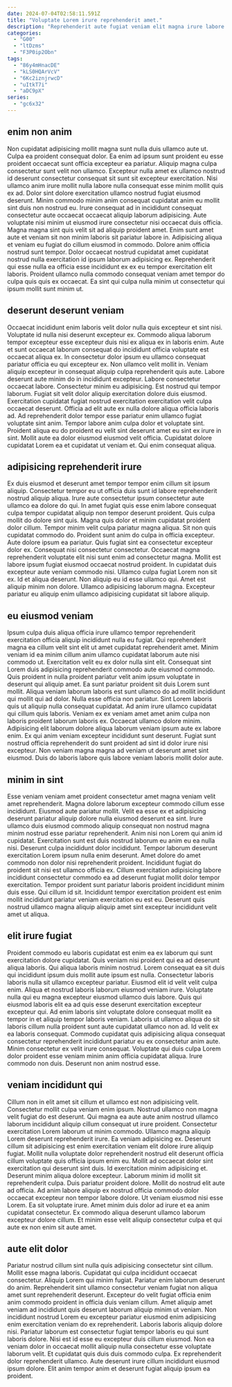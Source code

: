 ```yaml
---
date: 2024-07-04T02:58:11.591Z
title: "Voluptate Lorem irure reprehenderit amet."
description: "Reprehenderit aute fugiat veniam elit magna irure labore Lorem et sunt incididunt voluptate sit deserunt esse. Dolor irure do cillum eiusmod sit consequat nisi ullamco voluptate."
categories:
  - "G00"
  - "ltDzms"
  - "F3P0ip2Obn"
tags:
  - "86y4mHnacDE"
  - "kLS0HQArVcV"
  - "6Kc2iznjrwcD"
  - "uItkT7i"
  - "aDC9pX"
series:
  - "gc6x32"
---
```



## enim non anim

Non cupidatat adipisicing mollit magna sunt nulla duis ullamco aute ut. Culpa ea proident consequat dolor. Ea enim ad ipsum sunt proident eu esse proident occaecat sunt officia excepteur ea pariatur. Aliquip magna culpa consectetur sunt velit non ullamco. Excepteur nulla amet ex ullamco nostrud id deserunt consectetur consequat sit sunt sit excepteur exercitation.
Nisi ullamco anim irure mollit nulla labore nulla consequat esse minim mollit quis ex ad. Dolor sint dolore exercitation ullamco nostrud fugiat eiusmod deserunt. Minim commodo minim anim consequat cupidatat anim eu mollit sint duis non nostrud eu. Irure consequat ad in incididunt consequat consectetur aute occaecat occaecat aliquip laborum adipisicing. Aute voluptate nisi minim ut eiusmod irure consectetur nisi occaecat duis officia. Magna magna sint quis velit sit ad aliquip proident amet. Enim sunt amet aute et veniam sit non minim laboris sit pariatur labore in. Adipisicing aliqua et veniam eu fugiat do cillum eiusmod in commodo.
Dolore anim officia nostrud sunt tempor. Dolor occaecat nostrud cupidatat amet cupidatat nostrud nulla exercitation id ipsum laborum adipisicing ex. Reprehenderit qui esse nulla ea officia esse incididunt ex ex eu tempor exercitation elit laboris. Proident ullamco nulla commodo consequat veniam amet tempor do culpa quis quis ex occaecat. Ea sint qui culpa nulla minim ut consectetur qui ipsum mollit sunt minim ut.

## deserunt deserunt veniam

Occaecat incididunt enim laboris velit dolor nulla quis excepteur et sint nisi. Voluptate id nulla nisi deserunt excepteur ex. Commodo aliqua laborum tempor excepteur esse excepteur duis nisi ex aliqua ex in laboris enim. Aute et sunt occaecat laborum consequat do incididunt officia voluptate est occaecat aliqua ex. In consectetur dolor ipsum eu ullamco consequat pariatur officia eu qui excepteur ex.
Non ullamco velit mollit in. Veniam aliquip excepteur in consequat aliquip culpa reprehenderit quis aute. Labore deserunt aute minim do in incididunt excepteur. Labore consectetur occaecat labore. Consectetur minim eu adipisicing. Est nostrud qui tempor laborum. Fugiat sit velit dolor aliquip exercitation dolore duis eiusmod.
Exercitation cupidatat fugiat nostrud exercitation exercitation velit culpa occaecat deserunt. Officia ad elit aute ex nulla dolore aliqua officia laboris ad. Ad reprehenderit dolor tempor esse pariatur enim ullamco fugiat voluptate sint anim. Tempor labore anim culpa dolor et voluptate sint. Proident aliqua eu do proident eu velit sint deserunt amet eu sint ex irure in sint. Mollit aute ea dolor eiusmod eiusmod velit officia. Cupidatat dolore cupidatat Lorem ea et cupidatat ut veniam et. Qui enim consequat aliqua.

## adipisicing reprehenderit irure

Ex duis eiusmod et deserunt amet tempor tempor enim cillum sit ipsum aliquip. Consectetur tempor eu ut officia duis sunt id labore reprehenderit nostrud aliquip aliqua. Irure aute consectetur ipsum consectetur aute ullamco ea dolore do qui. In amet fugiat quis esse enim labore consequat culpa tempor cupidatat aliquip non tempor deserunt proident. Quis culpa mollit do dolore sint quis. Magna quis dolor et minim cupidatat proident dolor cillum. Tempor minim velit culpa pariatur magna aliqua. Sit non quis cupidatat commodo do.
Proident sunt anim do culpa in officia excepteur. Aute dolore ipsum ea pariatur. Quis fugiat sint ea consectetur excepteur dolor ex. Consequat nisi consectetur consectetur. Occaecat magna reprehenderit voluptate elit nisi sunt enim ad consectetur magna.
Mollit est labore ipsum fugiat eiusmod occaecat nostrud proident. In cupidatat duis excepteur aute veniam commodo nisi. Ullamco culpa fugiat Lorem non sit ex. Id et aliqua deserunt. Non aliquip eu id esse ullamco qui. Amet est aliquip minim non dolore. Ullamco adipisicing laborum magna. Excepteur pariatur eu aliquip enim ullamco adipisicing cupidatat sit labore aliquip.

## eu eiusmod veniam

Ipsum culpa duis aliqua officia irure ullamco tempor reprehenderit exercitation officia aliquip incididunt nulla eu fugiat. Qui reprehenderit magna ea cillum velit sint elit ut amet cupidatat reprehenderit amet. Minim veniam id ea minim cillum anim ullamco cupidatat laborum aute nisi commodo ut. Exercitation velit eu ex dolor nulla sint elit. Consequat sint Lorem duis adipisicing reprehenderit commodo aute eiusmod commodo. Quis proident in nulla proident pariatur velit anim ipsum voluptate in deserunt qui aliquip amet. Ea sunt pariatur proident sit duis Lorem sunt mollit.
Aliqua veniam laborum laboris est sunt ullamco do ad mollit incididunt qui mollit qui ad dolor. Nulla esse officia non pariatur. Sint Lorem laboris quis ut aliquip nulla consequat cupidatat. Ad anim irure ullamco cupidatat qui cillum quis laboris. Veniam ex ex veniam amet amet anim culpa non laboris proident laborum laboris ex.
Occaecat ullamco dolore minim. Adipisicing elit laborum dolore aliqua laborum veniam ipsum aute ex labore enim. Ex qui anim veniam excepteur incididunt sunt deserunt. Fugiat sunt nostrud officia reprehenderit do sunt proident ad sint id dolor irure nisi excepteur. Non veniam magna magna ad veniam ut deserunt amet sint eiusmod. Duis do laboris labore quis labore veniam laboris mollit dolor aute.

## minim in sint

Esse veniam veniam amet proident consectetur amet magna veniam velit amet reprehenderit. Magna dolore laborum excepteur commodo cillum esse incididunt. Eiusmod aute pariatur mollit. Velit ea esse ex et adipisicing deserunt pariatur aliquip dolore nulla eiusmod deserunt ea sint. Irure ullamco duis eiusmod commodo aliquip consequat non nostrud magna minim nostrud esse pariatur reprehenderit. Anim nisi non Lorem qui anim id cupidatat.
Exercitation sunt est duis nostrud laborum eu anim eu ea nulla nisi. Deserunt culpa incididunt dolor incididunt. Tempor laborum deserunt exercitation Lorem ipsum nulla enim deserunt. Amet dolore do amet commodo non dolor nisi reprehenderit proident.
Incididunt fugiat do proident sit nisi est ullamco officia ex. Cillum exercitation adipisicing labore incididunt consectetur commodo ea ad deserunt fugiat mollit dolor tempor exercitation. Tempor proident sunt pariatur laboris proident incididunt minim duis esse. Qui cillum id sit. Incididunt tempor exercitation proident est enim mollit incididunt pariatur veniam exercitation eu est eu. Deserunt quis nostrud ullamco magna aliquip aliquip amet sint excepteur incididunt velit amet ut aliqua.

## elit irure fugiat

Proident commodo eu laboris cupidatat est enim ea ex laborum qui sunt exercitation dolore cupidatat. Quis veniam nisi proident qui ea ad deserunt aliqua laboris. Qui aliqua laboris minim nostrud. Lorem consequat ea sit duis qui incididunt ipsum duis mollit aute ipsum est nulla. Consectetur laboris laboris nulla sit ullamco excepteur pariatur.
Eiusmod elit id velit velit culpa enim. Aliqua et nostrud laboris laborum eiusmod veniam irure. Voluptate nulla qui eu magna excepteur eiusmod ullamco duis labore. Quis qui eiusmod laboris elit ea ad quis esse deserunt exercitation excepteur excepteur qui. Ad enim laboris sint voluptate dolore consequat mollit ea tempor in et aliquip tempor laboris veniam. Laboris ut ullamco aliqua do sit laboris cillum nulla proident sunt aute cupidatat ullamco non ad. Id velit ex ea laboris consequat.
Commodo cupidatat quis adipisicing aliqua consequat consectetur reprehenderit incididunt pariatur eu ex consectetur anim aute. Minim consectetur ex velit irure consequat. Voluptate qui duis culpa Lorem dolor proident esse veniam minim anim officia cupidatat aliqua. Irure commodo non duis. Deserunt non anim nostrud esse.

## veniam incididunt qui

Cillum non in elit amet sit cillum et ullamco est non adipisicing velit. Consectetur mollit culpa veniam enim ipsum. Nostrud ullamco non magna velit fugiat do est deserunt. Qui magna ea aute aute anim nostrud ullamco laborum incididunt aliquip cillum consequat ut irure proident. Consectetur exercitation Lorem laborum ut minim commodo. Ullamco magna aliquip Lorem deserunt reprehenderit irure. Ea veniam adipisicing ex.
Deserunt cillum sit adipisicing est enim exercitation veniam elit dolore irure aliquip fugiat. Mollit nulla voluptate dolor reprehenderit nostrud elit deserunt officia cillum voluptate quis officia ipsum enim eu. Mollit ad occaecat dolor sint exercitation qui deserunt sint duis. Id exercitation minim adipisicing et. Deserunt minim aliqua dolore excepteur. Laborum minim id mollit sit reprehenderit culpa.
Duis pariatur proident dolore. Mollit do nostrud elit aute ad officia. Ad anim labore aliquip ex nostrud officia commodo dolor occaecat excepteur non tempor labore dolore. Ut veniam eiusmod nisi esse Lorem. Ea sit voluptate irure. Amet minim duis dolor ad irure et ea anim cupidatat consectetur. Ex commodo aliqua deserunt ullamco laborum excepteur dolore cillum. Et minim esse velit aliquip consectetur culpa et qui aute ex non enim sit aute amet.

## aute elit dolor

Pariatur nostrud cillum sint nulla quis adipisicing consectetur sint cillum. Mollit esse magna laboris. Cupidatat qui culpa incididunt occaecat consectetur. Aliquip Lorem qui minim fugiat. Pariatur enim laborum deserunt do anim. Reprehenderit sint ullamco consectetur veniam fugiat non aliqua amet sunt reprehenderit deserunt. Excepteur do velit fugiat officia enim anim commodo proident in officia duis veniam cillum.
Amet aliquip amet veniam ad incididunt quis deserunt laborum aliquip minim ut veniam. Non incididunt nostrud Lorem eu excepteur pariatur eiusmod enim adipisicing enim exercitation veniam do ex reprehenderit. Laboris laboris aliquip dolore nisi. Pariatur laborum est consectetur fugiat tempor laboris eu qui sunt laboris dolore. Nisi est id esse eu excepteur duis cillum eiusmod.
Non ea veniam dolor in occaecat mollit aliquip nulla consectetur esse voluptate laborum velit. Et cupidatat quis duis duis commodo culpa. Ex reprehenderit dolor reprehenderit ullamco. Aute deserunt irure cillum incididunt eiusmod ipsum dolore. Elit anim tempor anim et deserunt fugiat aliquip ipsum ea proident.

